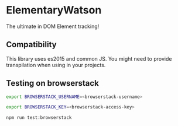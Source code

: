 # ElementaryWatson

The ultimate in DOM Element tracking!

## Compatibility

This library uses es2015 and common JS.
You might need to provide transpilation when using in your projects.

## Testing on browserstack
```sh
export BROWSERSTACK_USERNAME=<browserstack-username>

export BROWSERSTACK_KEY=<browserstack-access-key>

npm run test:browserstack
```